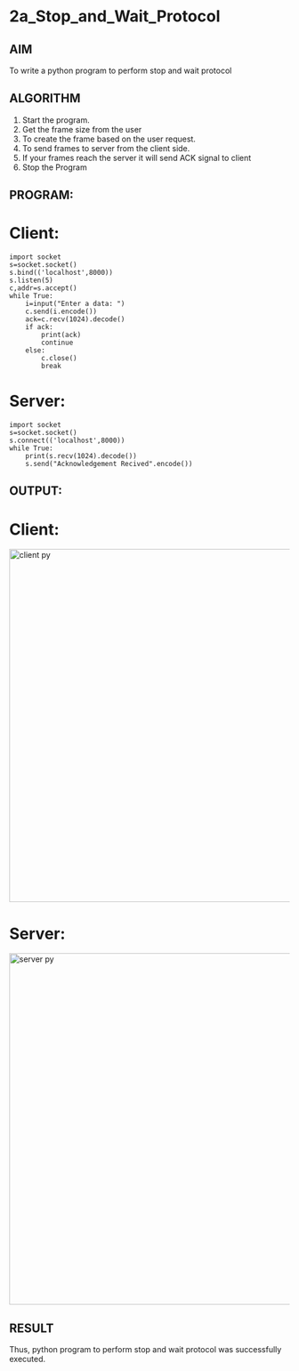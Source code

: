 # 2a_Stop_and_Wait_Protocol
## AIM 
To write a python program to perform stop and wait protocol
## ALGORITHM
1. Start the program.
2. Get the frame size from the user
3. To create the frame based on the user request.
4. To send frames to server from the client side.
5. If your frames reach the server it will send ACK signal to client
6. Stop the Program
## PROGRAM:
# Client:
```
import socket
s=socket.socket()
s.bind(('localhost',8000))
s.listen(5)
c,addr=s.accept()
while True:
    i=input("Enter a data: ")
    c.send(i.encode())
    ack=c.recv(1024).decode()
    if ack:
        print(ack)
        continue
    else:
        c.close()
        break
```
# Server:
```
import socket
s=socket.socket()
s.connect(('localhost',8000))
while True:
    print(s.recv(1024).decode())
    s.send("Acknowledgement Recived".encode())
```
## OUTPUT:
# Client:
<img width="635" alt="client py" src="https://github.com/Ganesh23013987/2a_Stop_and_Wait_Protocol/assets/147473768/801512db-3de7-45c9-8018-1e0cee871beb">

# Server:
<img width="632" alt="server py" src="https://github.com/Ganesh23013987/2a_Stop_and_Wait_Protocol/assets/147473768/a983f904-1fef-4b7c-a79c-d2dfc8fd27cd">

## RESULT
Thus, python program to perform stop and wait protocol was successfully executed.

